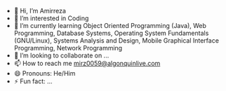- 👋 Hi, I’m Amirreza
- 👀 I’m interested in Coding
- 🌱 I’m currently learning Object Oriented Programming (Java), Web Programming, Database Systems, Operating System Fundamentals (GNU/Linux), Systems Analysis and Design, Mobile Graphical Interface Programming, Network Programming
- 💞️ I’m looking to collaborate on ...
- 📫 How to reach me mirz0059@algonquinlive.com
- 😄 Pronouns: He/Him
- ⚡ Fun fact: ...

<!---
amirrezamirzaei8/amirrezamirzaei8 is a ✨ special ✨ repository because its `README.md` (this file) appears on your GitHub profile.
You can click the Preview link to take a look at your changes.
--->
